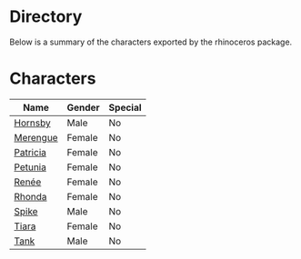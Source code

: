 # Directory
Below is a summary of the characters exported by the rhinoceros package.
# Characters
|Name|Gender|Special|
|---|---|---|
|[Hornsby](./character/rhinoceros/hornsby.go)|Male|No|
|[Merengue](./character/rhinoceros/merengue.go)|Female|No|
|[Patricia](./character/rhinoceros/patricia.go)|Female|No|
|[Petunia](./character/rhinoceros/petunia.go)|Female|No|
|[Renée](./character/rhinoceros/renee.go)|Female|No|
|[Rhonda](./character/rhinoceros/rhonda.go)|Female|No|
|[Spike](./character/rhinoceros/spike.go)|Male|No|
|[Tiara](./character/rhinoceros/tiara.go)|Female|No|
|[Tank](./character/rhinoceros/tank.go)|Male|No|
